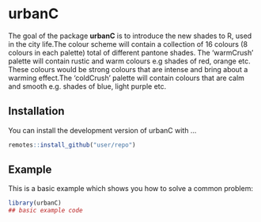 
<!-- README.md is generated from README.Rmd. Please edit that file -->

# urbanC

<!-- badges: start -->
<!-- badges: end -->

The goal of the package **urbanC** is to introduce the new shades to R,
used in the city life.The colour scheme will contain a collection of 16
colours (8 colours in each palette) total of different pantone shades.
The ‘warmCrush’ palette will contain rustic and warm colours e.g shades
of red, orange etc. These colours would be strong colours that are
intense and bring about a warming effect.The ‘coldCrush’ palette will
contain colours that are calm and smooth e.g. shades of blue, light
purple etc.

## Installation

You can install the development version of urbanC with …

``` r
remotes::install_github("user/repo")
```

## Example

This is a basic example which shows you how to solve a common problem:

``` r
library(urbanC)
## basic example code
```
